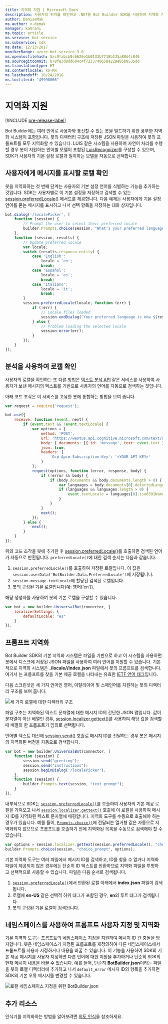 ```yaml
---
title: 지역화 지원 | Microsoft Docs
description: 사용자의 위치를 확인하고 .NET용 Bot Builder SDK를 사용하여 지역화 기능을 구현하는 방법을 알아봅니다.
author: DeniseMak
ms.author: v-demak
manager: kamrani
ms.topic: article
ms.service: bot-service
ms.subservice: sdk
ms.date: 12/13/2017
monikerRange: azure-bot-service-3.0
ms.openlocfilehash: 5ac9fabcb0c6626e1b0133b7718b135a88d4c846
ms.sourcegitcommit: b78fe3d8dd604c4f7233740658a229e85b8535dd
ms.translationtype: HT
ms.contentlocale: ko-KR
ms.lasthandoff: 10/24/2018
ms.locfileid: "49998066"
---
```

# <a name="support-localization"></a>지역화 지원

[!INCLUDE [pre-release-label](../includes/pre-release-label-v3.md)]

Bot Builder에는 여러 언어로 사용자와 통신할 수 있는 봇을 빌드하기 위한 풍부한 지역화 시스템이 포함됩니다. 봇의 디렉터리 구조에 저장된 JSON 파일을 사용하여 봇의 프롬프트를 모두 지역화할 수 있습니다. LUIS 같은 시스템을 사용하여 자연어 처리를 수행할 경우 봇이 지원하는 언어별 모델이 포함된 [LuisRecognizer][LUISRecognizer]를 구성할 수 있으며, SDK가 사용자의 기본 설정 로캘과 일치하는 모델을 자동으로 선택합니다.

## <a name="determine-the-locale-by-prompting-the-user"></a>사용자에게 메시지를 표시할 로캘 확인
봇을 지역화하는 첫 번째 단계는 사용자의 기본 설정 언어를 식별하는 기능을 추가하는 것입니다. SDK는 사용자별로 이 기본 설정을 저장하고 검색할 수 있는 [session.preferredLocale()][preferredLocal] 메서드를 제공합니다. 다음 예제는 사용자에게 기본 설정 언어를 묻는 메시지를 표시하고 나서 선택 항목을 저장하는 대화 상자입니다.

``` javascript
bot.dialog('/localePicker', [
    function (session) {
        // Prompt the user to select their preferred locale
        builder.Prompts.choice(session, "What's your preferred language?", 'English|Español|Italiano');
    },
    function (session, results) {
        // Update preferred locale
        var locale;
        switch (results.response.entity) {
            case 'English':
                locale = 'en';
                break;
            case 'Español':
                locale = 'es';
                break;
            case 'Italiano':
                locale = 'it';
                break;
        }
        session.preferredLocale(locale, function (err) {
            if (!err) {
                // Locale files loaded
                session.endDialog(`Your preferred language is now ${results.response.entity}`);
            } else {
                // Problem loading the selected locale
                session.error(err);
            }
        });
    }
]);
```

## <a name="determine-the-locale-by-using-analytics"></a>분석을 사용하여 로캘 확인
사용자의 로캘을 확인하는 또 다른 방법은 [텍스트 분석 API](/azure/cognitive-services/cognitive-services-text-analytics-quick-start) 같은 서비스를 사용하여 사용자가 보낸 메시지의 텍스트를 기반으로 사용자의 언어를 자동으로 검색하는 것입니다.

아래 코드 조각은 이 서비스를 고유한 봇에 통합하는 방법을 보여 줍니다.
``` javascript
var request = require('request');

bot.use({
    receive: function (event, next) {
        if (event.text && !event.textLocale) {
            var options = {
                method: 'POST',
                url: 'https://westus.api.cognitive.microsoft.com/text/analytics/v2.0/languages?numberOfLanguagesToDetect=1',
                body: { documents: [{ id: 'message', text: event.text }]},
                json: true,
                headers: {
                    'Ocp-Apim-Subscription-Key': '<YOUR API KEY>'
                }
            };
            request(options, function (error, response, body) {
                if (!error && body) {
                    if (body.documents && body.documents.length > 0) {
                        var languages = body.documents[0].detectedLanguages;
                        if (languages && languages.length > 0) {
                            event.textLocale = languages[0].iso6391Name;
                        }
                    }
                }
                next();
            });
        } else {
            next();
        }
    }
});
```

위의 코드 조각을 봇에 추가한 후 [session.preferredLocale()][preferredLocal]를 호출하면 검색된 언어가 자동으로 반환됩니다. `preferredLocale()`에 대한 검색 순서는 다음과 같습니다.
1. `session.preferredLocale()`를 호출하여 저장된 로캘입니다. 이 값은 `session.userData['BotBuilder.Data.PreferredLocale']`에 저장됩니다.
2. `session.message.textLocale`에 할당된 검색된 로캘입니다.
3. 봇의 구성된 기본 로캘입니다(예: 영어(‘en’)).

해당 생성자를 사용하여 봇의 기본 로캘을 구성할 수 있습니다.

```javascript
var bot = new builder.UniversalBot(connector, {
    localizerSettings: { 
        defaultLocale: "es" 
    }
});
```

## <a name="localize-prompts"></a>프롬프트 지역화
Bot Builder SDK의 기본 지역화 시스템은 파일을 기반으로 하고 이 시스템을 사용하면 봇에서 디스크에 저장된 JSON 파일을 사용하여 여러 언어를 지원할 수 있습니다. 기본적으로 지역화 시스템은 **./locale/<IETF TAG>/index.json** 파일에서 봇의 프롬프트를 검색합니다. 여기서 <IETF TAG>는 프롬프트를 찾을 기본 제공 로캘을 나타내는 유효한 [IETF 언어 태그][IEFT]입니다. 

다음 스크린샷은 세 가지 언어인 영어, 이탈리아어 및 스페인어를 지원하는 봇의 디렉터리 구조를 보여 줍니다.

![세 가지 로캘에 대한 디렉터리 구조](../media/locale-dir.png)

파일 구조는 지역화된 텍스트 문자열에 대한 메시지 ID의 간단한 JSON 맵입니다. 값이 문자열이 아닌 배열인 경우, [session.localizer.gettext()][GetText]를 사용하여 해당 값을 검색할 때 배열의 한 프롬프트가 임의로 선택됩니다. 

언어별 텍스트 대신에 [session.send()](http://docs.botframework.com/en-us/node/builder/chat-reference/classes/_botbuilder_d_.session#send) 호출로 메시지 ID를 전달하는 경우 봇은 메시지의 지역화된 버전을 자동으로 검색합니다.

```javascript
var bot = new builder.UniversalBot(connector, [
    function (session) {
        session.send("greeting");
        session.send("instructions");
        session.beginDialog('/localePicker');
    },
    function (session) {
        builder.Prompts.text(session, "text_prompt");
    }
]);
```

내부적으로 SDK는 [`session.preferredLocale()`][preferredLocale]를 호출하여 사용자의 기본 제공 로캘을 가져오고 나서 [`session.localizer.gettext()`][GetText] 호출에 이 로캘을 사용하여 메시지 ID를 지역화된 텍스트 문자열에 매핑합니다.  지역화 도구를 수동으로 호출해야 하는 경우가 있습니다. 예를 들어, [`Prompts.choice()`][promptsChoice]에 전달되는 열거형 값은 자동으로 지역화되지 않으므로 프롬프트를 호출하기 전에 지역화된 목록을 수동으로 검색해야 할 수 있습니다.

```javascript
var options = session.localizer.gettext(session.preferredLocale(), "choice_options");
builder.Prompts.choice(session, "choice_prompt", options);
```

기본 지역화 도구는 여러 파일에서 메시지 ID를 검색하고, ID를 찾을 수 없거나 지역화 파일이 제공되지 않은 경우에는 단순히 ID 텍스트를 반환하므로 지역화 파일을 투명하고 선택적으로 사용할 수 있습니다.  파일은 다음 순서로 검색됩니다.

1. [`session.preferredLocale()`][preferredLocale]에서 반환된 로캘 아래에서 **index.json** 파일이 검색됩니다.
2. 로캘에 **en-US** 같은 선택적 하위 태그가 포함된 경우, **en**의 루트 태그가 검색됩니다.
3. 봇의 구성된 기본 로캘이 검색됩니다.

## <a name="use-namespaces-to-customize-and-localize-prompts"></a>네임스페이스를 사용하여 프롬프트 사용자 지정 및 지역화
기본 지역화 도구는 프롬프트의 네임스페이스 지정을 지원하여 메시지 ID 간 충돌을 방지합니다.  봇은 네임스페이스가 지정된 프롬프트를 재정의하여 다른 네임스페이스에서 프롬프트를 사용자 지정하거나 내용을 바꿀 수 있습니다.  이 기능을 사용하여 SDK의 기본 제공 메시지를 사용자 지정하면 다른 언어에 대한 지원을 추가하거나 단순히 SDK의 현재 메시지 내용을 바꿀 수 있습니다.  예를 들어, 단순히 **BotBuilder.json**이라는 파일을 봇의 로캘 디렉터리에 추가하고 나서 `default_error` 메시지 ID의 항목을 추가하면 SDK의 기본 오류 메시지를 변경할 수 있습니다.

![로캘 네임스페이스 지정을 위한 BotBuilder.json](../media/locale-namespacing.png)


## <a name="additional-resources"></a>추가 리소스

인식기를 지역화하는 방법을 알아보려면 [의도 인식](bot-builder-nodejs-recognize-intent-messages.md)을 참조하세요.


[LUIS]: https://www.luis.ai/
[IMessage]: http://docs.botframework.com/en-us/node/builder/chat-reference/interfaces/_botbuilder_d_.imessage
[IntentRecognizerSetOptions]: https://docs.botframework.com/en-us/node/builder/chat-reference/interfaces/_botbuilder_d_.iintentrecognizersetoptions.html
[LUISRecognizer]: https://docs.botframework.com/en-us/node/builder/chat-reference/classes/_botbuilder_d_.luisrecognizer
[LUISSample]: https://aka.ms/v3-js-luisSample
[DisambiguationSample]: https://aka.ms/v3-js-onDisambiguateRoute
[preferredLocal]: https://docs.botframework.com/en-us/node/builder/chat-reference/classes/_botbuilder_d_.session#preferredlocale
[preferredLocale]: https://docs.botframework.com/en-us/node/builder/chat-reference/classes/_botbuilder_d_.session#preferredlocale
[promptsChoice]: https://docs.botframework.com/en-us/node/builder/chat-reference/interfaces/_botbuilder_d_.__global.iprompts.html#choice
[GetText]: https://docs.botframework.com/en-us/node/builder/chat-reference/interfaces/_botbuilder_d_.ilocalizer.html#gettext
[IEFT]: https://en.wikipedia.org/wiki/IETF_language_tag

